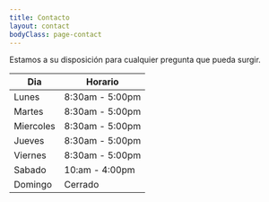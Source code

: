```yaml
---
title: Contacto
layout: contact
bodyClass: page-contact
---
```


Estamos a su disposición para cualquier pregunta que pueda surgir.


| Dia       | Horario         |
| --------- | --------------- |
| Lunes     | 8:30am - 5:00pm |
| Martes    | 8:30am - 5:00pm |
| Miercoles | 8:30am - 5:00pm |
| Jueves    | 8:30am - 5:00pm |
| Viernes   | 8:30am - 5:00pm |
| Sabado    | 10:am - 4:00pm  |
| Domingo   | Cerrado         |
